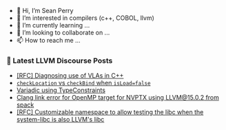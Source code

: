 - 👋 Hi, I’m Sean Perry
- 👀 I’m interested in compilers (c++, COBOL, llvm)
- 🌱 I’m currently learning ...
- 💞️ I’m looking to collaborate on ...
- 📫 How to reach me ...

<!---
s66perry/s66perry is a ✨ special ✨ repository because its `README.md` (this file) appears on your GitHub profile.
You can click the Preview link to take a look at your changes.
--->
### 📕 Latest LLVM Discourse Posts

<!-- DISCOURSE-LLVM:START -->
- [[RFC] Diagnosing use of VLAs in C++](https://discourse.llvm.org/t/rfc-diagnosing-use-of-vlas-in-c/73109#post_1)
- [`checkLocation` vs `checkBind` when `isLoad=false`](https://discourse.llvm.org/t/checklocation-vs-checkbind-when-isload-false/72728#post_3)
- [Variadic using TypeConstraints](https://discourse.llvm.org/t/variadic-using-typeconstraints/73108#post_1)
- [Clang link error for OpenMP target for NVPTX using LLVM@15.0.2 from spack](https://discourse.llvm.org/t/clang-link-error-for-openmp-target-for-nvptx-using-llvm-15-0-2-from-spack/66157#post_8)
- [[RFC] Customizable namespace to allow testing the libc when the system-libc is also LLVM&#39;s libc](https://discourse.llvm.org/t/rfc-customizable-namespace-to-allow-testing-the-libc-when-the-system-libc-is-also-llvms-libc/73079#post_2)
<!-- DISCOURSE-LLVM:END -->
